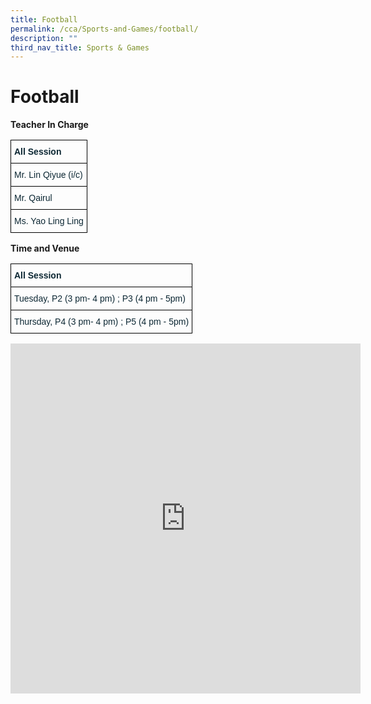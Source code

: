 ```yaml
---
title: Football
permalink: /cca/Sports-and-Games/football/
description: ""
third_nav_title: Sports & Games
---
```

# Football 
**Teacher In Charge**

<style type="text/css">
.tg  {border-collapse:collapse;border-spacing:0;}
.tg td{border-color:black;border-style:solid;border-width:1px;font-family:Arial, sans-serif;font-size:14px;
  overflow:hidden;padding:10px 5px;word-break:normal;}
.tg th{border-color:black;border-style:solid;border-width:1px;font-family:Arial, sans-serif;font-size:14px;
  font-weight:normal;overflow:hidden;padding:10px 5px;word-break:normal;}
.tg .tg-s5dh{color:#0C2733;text-align:left;vertical-align:middle}
.tg .tg-z01w{color:#0C2733;font-weight:bold;text-align:left;vertical-align:top}
</style>
<table class="tg">
<thead>
  <tr>
    <th class="tg-z01w">All Session</th>
  </tr>
</thead>
<tbody>
  <tr>
    <td class="tg-s5dh">Mr. Lin Qiyue (i/c)<br></td>
  </tr>
<tr>
    <td class="tg-s5dh">Mr. Qairul<br></td>
  </tr>
	<tr>
    <td class="tg-s5dh">Ms. Yao Ling Ling<br></td>
  </tr>
</tbody>
</table>

**Time and Venue**
<style type="text/css">
.tg  {border-collapse:collapse;border-spacing:0;}
.tg td{border-color:black;border-style:solid;border-width:1px;font-family:Arial, sans-serif;font-size:14px;
  overflow:hidden;padding:10px 5px;word-break:normal;}
.tg th{border-color:black;border-style:solid;border-width:1px;font-family:Arial, sans-serif;font-size:14px;
  font-weight:normal;overflow:hidden;padding:10px 5px;word-break:normal;}
.tg .tg-s5dh{color:#0C2733;text-align:left;vertical-align:middle}
.tg .tg-z01w{color:#0C2733;font-weight:bold;text-align:left;vertical-align:top}
</style>
<table class="tg">
<thead>
  <tr>
    <th class="tg-z01w">All Session</th>
  </tr>
</thead>
<tbody>
  <tr>
    <td class="tg-s5dh">Tuesday, P2 (3 pm- 4 pm) ; P3 (4 pm - 5pm)<br></td>
  </tr>
  <tr>
    <td class="tg-s5dh">Thursday, P4 (3 pm- 4 pm) ; P5 (4 pm - 5pm)</td>
  </tr>
</tbody>
</table>

<iframe allowfullscreen="true" height="560" width="560" frameborder="0" src="https://docs.google.com/presentation/d/e/2PACX-1vQX1WbZV5B-cI8RtYV5uyYqBSnzh4op4yPGhMQKHwqZvum3tKbhZmnIXMDxkeD6lQUIU0kC3KxqNNuN/embed?start=true&amp;loop=true&amp;delayms=3000"></iframe>